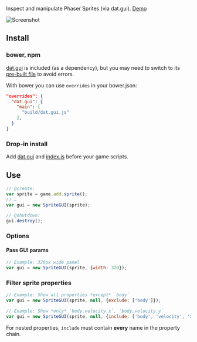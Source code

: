 Inspect and manipulate Phaser Sprites (via dat.gui). [Demo](https://samme.github.io/phaser-sprite-gui/)

![Screenshot](https://samme.github.io/phaser-sprite-gui/screenshot.png)

Install
-------

### bower, npm

[dat.gui](https://github.com/dataarts/dat.gui) is included (as a dependency), but you may need to switch to its [pre-built file](https://github.com/dataarts/dat.gui/blob/master/build/dat.gui.js) to avoid errors.

With bower you can use `overrides` in your bower.json:

```json
"overrides": {
  "dat.gui": {
    "main": [
      "build/dat.gui.js"
    ],
  }
}
```

### Drop-in install

Add [dat.gui](https://github.com/dataarts/dat.gui/tree/master/build) and [index.js](index.js) before your game scripts.

Use
---

```javascript
// @create:
var sprite = game.add.sprite();
// …
var gui = new SpriteGUI(sprite);

// @shutdown:
gui.destroy();
```

### Options

#### Pass GUI params

```javascript
// Example: 320px wide panel
var gui = new SpriteGUI(sprite, {width: 320});
```

### Filter sprite properties

```javascript
// Example: Show all properties *except* `body`
var gui = new SpriteGUI(sprite, null, {exclude: ['body']});

// Example: Show *only* `body.velocity.x`, `body.velocity.y`
var gui = new SpriteGUI(sprite, null, {include: ['body', 'velocity', 'x', 'y']});
```

For nested properties, `include` must contain **every** name in the property chain.
